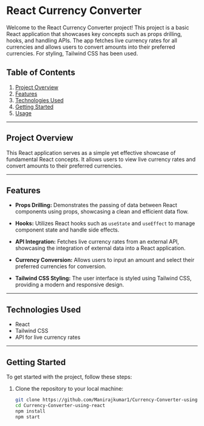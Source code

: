 # React Currency Converter

Welcome to the React Currency Converter project! This project is a basic React application that showcases key concepts such as props drilling, hooks, and handling APIs. The app fetches live currency rates for all currencies and allows users to convert amounts into their preferred currencies. For styling, Tailwind CSS has been used.

## Table of Contents

1. [Project Overview](#project-overview)
2. [Features](#features)
3. [Technologies Used](#technologies-used)
4. [Getting Started](#getting-started)
5. [Usage](#usage)

---

## Project Overview

This React application serves as a simple yet effective showcase of fundamental React concepts. It allows users to view live currency rates and convert amounts to their preferred currencies.

---

## Features

- **Props Drilling:** Demonstrates the passing of data between React components using props, showcasing a clean and efficient data flow.

- **Hooks:** Utilizes React hooks such as `useState` and `useEffect` to manage component state and handle side effects.

- **API Integration:** Fetches live currency rates from an external API, showcasing the integration of external data into a React application.

- **Currency Conversion:** Allows users to input an amount and select their preferred currencies for conversion.

- **Tailwind CSS Styling:** The user interface is styled using Tailwind CSS, providing a modern and responsive design.

---

## Technologies Used

- React
- Tailwind CSS
- API for live currency rates

---

## Getting Started

To get started with the project, follow these steps:

1. Clone the repository to your local machine:

   ```bash
   git clone https://github.com/Manirajkumar1/Currency-Converter-using-react.git
   cd Currency-Converter-using-react
   npm install
   npm start
